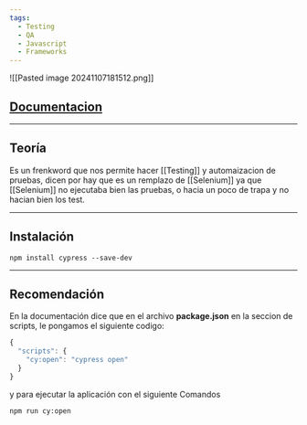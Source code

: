 ```yaml
---
tags:
  - Testing
  - QA
  - Javascript
  - Frameworks
---
```

![[Pasted image 20241107181512.png]]

## [Documentacion](https://docs.cypress.io/app/get-started/why-cypress)



---
## Teoría
Es un frenkword que nos permite hacer [[Testing]] y automaizacion de pruebas, dicen por hay que es un remplazo de [[Selenium]] ya que [[Selenium]] no ejecutaba bien las pruebas, o hacia un poco de trapa y no hacian bien los test.

---
## Instalación

```shell
npm install cypress --save-dev
```



---
## Recomendación
En la documentación dice que en el archivo **package.json** en la seccion de scripts, le pongamos el siguiente codigo:
```jsx
{  
  "scripts": {  
    "cy:open": "cypress open"  
  }
}
```

y para ejecutar la aplicación con el siguiente Comandos
```shell
npm run cy:open
```

